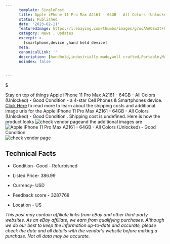 ```yaml
---
      template: SinglePost
      title: Apple iPhone 11 Pro Max A2161 - 64GB - All Colors (Unlocked) - Good Condition 
      status: Published
      date: '2023-02-11'
      featuredImage: https://i.ebayimg.com/thumbs/images/g/uqAAAOSw3tFhFNyz/s-l225.jpg
      category: News , Updates
      excerpt: >-
        [smartphone,device ,hand held device]
      meta:
      canonicalLink: ''
      description: [handheld,industrially made,well crafted,Portable,Mobile,Compact,Convenient,Lightweight,Maneuverable,Man-portable,Miniature,Carriable,Hand-held,Light,Holdable,Transportable,Mobile device,Pocket-sized,On-the-go,Wireless,Cordless,Compact size,Convenient size, smartphone,device ,hand held device]
      noindex: false
      
        
---
```

$

Stay on top of things Apple iPhone 11 Pro Max A2161 - 64GB - All Colors (Unlocked) - Good Condition  - a 4-star Cell Phones & Smartphones device. [Click Here](https://www.ebay.com/itm/174911324971?hash=item28b987032b%3Ag%3AuqAAAOSw3tFhFNyz&mkevt=1&mkcid=1&mkrid=711-53200-19255-0&campid=%253CePNCampaignId%253E&customid=%253CreferenceId%253E&toolid=10049) to read more to learn about the shipping costs and additional image urls for the Apple iPhone 11 Pro Max A2161 - 64GB - All Colors (Unlocked) - Good Condition . Shipping cost is undefined. Here is how the product looks ![check vendor page](https://i.ebayimg.com/thumbs/images/g/uqAAAOSw3tFhFNyz/s-l225.jpg)and the additional images are![Apple iPhone 11 Pro Max A2161 - 64GB - All Colors (Unlocked) - Good Condition ](https://i.ebayimg.com/images/g/uqAAAOSw3tFhFNyz/s-l960.jpg)![check vendor page](https://origin-galleryplus.ebayimg.com/ws/web/174911324971_2_0_1/225x225.jpg)



 ## Technical Facts 



     
      

 - Condition- Good - Refurbished 


      

 - Listed Price- 386.99 


      

 - Currency- USD 


      

 - Feedback score - 3287768 


      

 - Location - US 


      
      

 *_This post may contain affiliate links from eBay and other third-party websites. As an eBay affiliate, we earn from qualifying purchases. Although we do our best to keep the information up-to-date and accurate, please check the date and all details with the vendor's website before making a purchase. Not all data may be accurate._*







